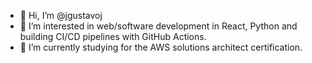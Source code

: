 - 👋 Hi, I’m @jgustavoj
- 👀 I’m interested in web/software development in React, Python and building CI/CD pipelines with GitHub Actions.
- 🌱 I’m currently studying for the AWS solutions architect certification.


<!---
- 📫 How to reach me:

[<img src="https://user-images.githubusercontent.com/68017589/210603423-ff3c83cb-f47c-4d82-a87a-5b1598c7e721.png" width="25"/> 

(https://twitter.com/Gus_Jime) [📩](recruitment@gusj.dev)
-->

